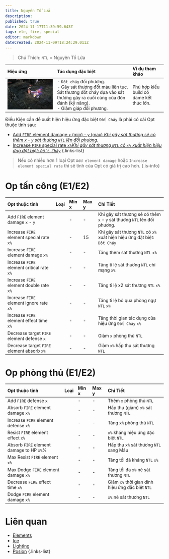 ```yaml
---
title: Nguyên Tố Lửa
description: 
published: true
date: 2024-11-17T11:39:59.643Z
tags: ele, fire, special
editor: markdown
dateCreated: 2024-11-09T18:24:29.011Z
---
```


> Chú Thích: `NTL` = Nguyên Tố Lửa

| Hiệu ứng | Tác dụng đặc biệt | Ví dụ tham khảo |
|:---------|:------------------|:------|
| ![ele-fire-spec.gif](/assets/elements/ele-fire-spec.gif) | - `Đốt cháy` đối phương.<br>- Gây sát thương đốt máu liên tục. Sát thương đốt cháy dựa vào sát thương gây ra cuối cùng của đòn đánh (kỹ năng).<br>- Giảm giáp đối phương. | Phù hợp kiểu build có dame kết thúc lớn. |

Điều Kiện cần để xuất hiện hiệu ứng đặc biệt `Đốt Cháy` là phải có cái Opt thuộc tính sau: 
- [Add `FIRE` element damage `x` (min) - `y` (max) *Khi gây sát thương sẽ có thêm `x` - `y` sát thương `NTL` lên đối phương.*](https://wiki.mu0rs.com/vi/elements#opt-thu%E1%BB%99c-t%C3%ADnh-e1e2)
- [Increase `FIRE` special rate `x%`*Khi gây sát thương `NTL` có `x%` xuất hiện hiệu ứng đặt biệt: `Đốt Cháy`*](https://wiki.mu0rs.com/vi/elements#opt-%C4%91%E1%BA%B7c-bi%E1%BB%87t-e3)
{.links-list}

> Nếu có nhiều hơn 1 loại Opt `Add element damage` hoặc `Increase element special rate` thì sẽ tính của Opt có giá trị cao hơn.
{.is-info}

# Op tấn công (E1/E2)

| Opt thuộc tinh | Loại | Min x | Max y | Chi Tiết |
|:---------------|:----:|:------|:------|:---------|
| Add `FIRE` element damage `x` - `y` | <span class="mdi mdi-sword"/> | - | - | Khi gây sát thương sẽ có thêm `x` - `y` sát thương `NTL` lên đối phương. |
| Increase `FIRE` element special rate `x%` | <span class="mdi mdi-sword"/> | - | 15 | Khi gây sát thương `NTL` có `x%` xuất hiện hiệu ứng đặt biệt: `Đốt Cháy` |
| Increase `FIRE` element damage `x%` | <span class="mdi mdi-sword"/> | - | - | Tăng thêm sát thương `NTL` `x%` |
| Increase `FIRE` element critical rate `x%` | <span class="mdi mdi-sword"/> | - | - | Tăng tỉ lệ sát thương `NTL` chí mạng `x%` |
| Increase `FIRE` element double rate `x%` | <span class="mdi mdi-sword"/> | - | - | Tăng tỉ lệ x2 sát thương `NTL` `x%` |
| Increase `FIRE` element ignore rate `x%` | <span class="mdi mdi-sword"/> | - | - | Tăng tỉ lệ bỏ qua phòng ngự `NTL` `x%` |
| Increase `FIRE` element effect time `x%` | <span class="mdi mdi-sword"/> | - | - | Tăng thời gian tác dụng của hiệu ứng `Đốt Cháy` `x%` |
| Decrease target `FIRE` element defense `x` | <span class="mdi mdi-sword"/> | - | - | Giảm `x` phòng thủ `NTL` |
| Decrease target `FIRE` element absorb `x%` | <span class="mdi mdi-sword"/> | - | - | Giảm `x%` hấp thụ sát thương `NTL` |

# Op phòng thủ (E1/E2)

| Opt thuộc tinh | Loại | Min x | Max y | Chi Tiết |
|:---------------|:----:|:------|:------|:---------|
| Add `FIRE` defense `x` | <span class="mdi mdi-shield"/> | - | - | Thêm `x` phòng thủ `NTL` |
| Absorb `FIRE` element damage `x%` | <span class="mdi mdi-shield"/> | - | - | Hấp thụ (giảm) `x%` sát thương `NTL` |
| Increase `FIRE` element defense `x%` | <span class="mdi mdi-shield"/> | - | - | Tăng `x%` phòng thủ `NTL` |
| Resist `FIRE` element effect `x%` | <span class="mdi mdi-shield"/> | - | - | `x%` kháng hiệu ứng đặc biệt `NTL` |
| Absorb `FIRE` element damage to HP `x%`%| <span class="mdi mdi-shield"/> | - | - | Hấp thụ `x%` sát thương `NTL` sang Máu |
| Max Resist `FIRE` element `x%` | <span class="mdi mdi-shield"/> | - | - | Tăng tối đá kháng `NTL` `x%` |
| Max Dodge `FIRE` element damage `x%` | <span class="mdi mdi-shield"/> | - | - | Tăng tối đa `x%` né sát thương `NTL` |
| Decrease `FIRE` effect time `x%` | <span class="mdi mdi-shield"/> | - | - | Giảm `x%` thời gian dính hiệu ứng đặc biệt `NTL` |
| Dodge `FIRE` element damage `x%` | <span class="mdi mdi-shield"/> | - | - | `x%` né sát thương `NTL` |

# Liên quan
- [Elements](/vi/elements)
- [Ice](/vi/elements/ice)
- [Lighting](/vi/elements/lighting)
- [Posion](/vi/elements/posion)
{.links-list}